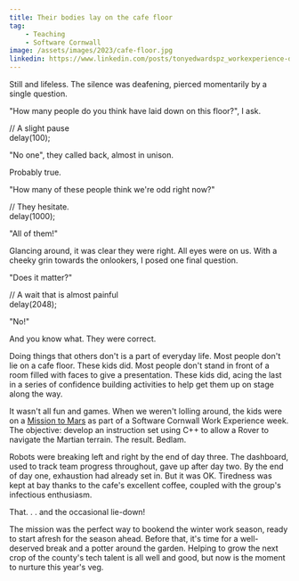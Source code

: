 ```yaml
---
title: Their bodies lay on the cafe floor
tag:
    - Teaching
    - Software Cornwall
image: /assets/images/2023/cafe-floor.jpg
linkedin: https://www.linkedin.com/posts/tonyedwardspz_workexperience-develop-robots-activity-7049621900964044800-da8M
---
```


Still and lifeless. The silence was deafening, pierced momentarily by a single question.

"How many people do you think have laid down on this floor?", I ask.

// A slight pause  
delay(100);

"No one", they called back, almost in unison.

Probably true.

"How many of these people think we're odd right now?"

// They hesitate.  
delay(1000);

"All of them!"

Glancing around, it was clear they were right. All eyes were on us. With a cheeky grin towards the onlookers, I posed one final question.

"Does it matter?"

// A wait that is almost painful  
delay(2048);

"No!"

And you know what. They were correct. 

Doing things that others don't is a part of everyday life. Most people don't lie on a cafe floor. These kids did. Most people don't stand in front of a room filled with faces to give a presentation. These kids did, acing the last in a series of confidence building activities to help get them up on stage along the way. 

It wasn't all fun and games. When we weren't lolling around, the kids were on a [Mission to Mars](https://tonyedwardspz.co.uk/blog/peering-into-the-past/) as part of a Software Cornwall Work Experience week. The objective: develop an instruction set using C++ to allow a Rover to navigate the Martian terrain. The result. Bedlam.

Robots were breaking left and right by the end of day three. The dashboard, used to track team progress throughout, gave up after day two. By the end of day one, exhaustion had already set in. But it was OK. Tiredness was kept at bay thanks to the cafe's excellent coffee, coupled with the group's infectious enthusiasm. 

That. . . and the occasional lie-down!

The mission was the perfect way to bookend the winter work season, ready to start afresh for the season ahead. Before that, it's time for a well-deserved break and a potter around the garden. Helping to grow the next crop of the county's tech talent is all well and good, but now is the moment to nurture this year's veg.
